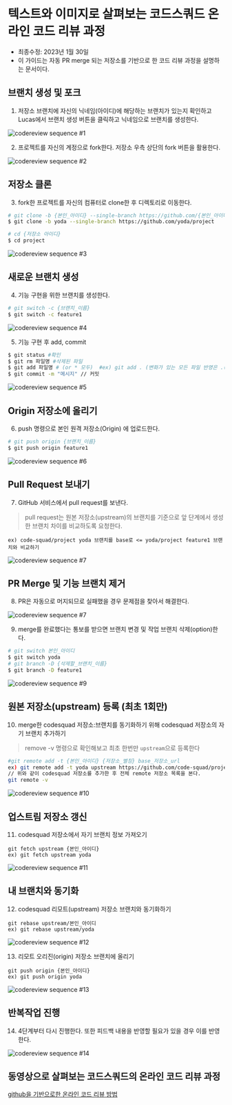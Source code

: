 # 텍스트와 이미지로 살펴보는 코드스쿼드 온라인 코드 리뷰 과정 

- 최종수정: 2023년 1월 30일
- 이 가이드는 자동 PR merge 되는 저장소를 기반으로 한 코드 리뷰 과정을 설명하는 문서이다.

## 브랜치 생성 및 포크

1. 저장소 브랜치에 자신의 닉네임(아이디)에 해당하는 브랜치가 있는지 확인하고 
Lucas에서 브랜치 생성 버튼을 클릭하고 닉네임으로 브랜치를 생성한다.

![codereview sequence #1](../Sequence/CodeReviewSequence_01.png)


2. 프로젝트를 자신의 계정으로 fork한다. 저장소 우측 상단의 fork 버튼을 활용한다.

![codereview sequence #2](../Sequence/CodeReviewSequence_02.png)

## 저장소 클론

3. fork한 프로젝트를 자신의 컴퓨터로 clone한 후 디렉토리로 이동한다.

```bash
# git clone -b {본인_아이디} --single-branch https://github.com/{본인_아이디}/{저장소 아이디}
$ git clone -b yoda --single-branch https://github.com/yoda/project
```

```bash
# cd {저장소 아이디}
$ cd project
```

![codereview sequence #3](../Sequence/CodeReviewSequence_03.png)


## 새로운 브랜치 생성

4. 기능 구현을 위한 브랜치를 생성한다.

```bash
# git switch -c {브랜치_이름}
$ git switch -c feature1
```

![codereview sequence #4](../Sequence/CodeReviewSequence_04.png)


5. 기능 구현 후 add, commit

```bash
$ git status #확인
$ git rm 파일명 #삭제된 파일
$ git add 파일명 # (or * 모두)  #ex) git add . (변화가 있는 모든 파일 반영은 .(dot)을 사용
$ git commit -m "메시지" // 커밋
```

![codereview sequence #5](../Sequence/CodeReviewSequence_05.png)

## Origin 저장소에 올리기

6. push 명령으로 본인 원격 저장소(Origin) 에 업로드한다.

```bash
# git push origin {브랜치_이름}
$ git push origin feature1
```

![codereview sequence #6](../Sequence/CodeReviewSequence_06.png)

## Pull Request 보내기

7.  GitHub 서비스에서 pull request를 보낸다.

> pull request는 원본 저장소(upstream)의 브랜치를 기준으로 앞 단계에서 생성한 브랜치 차이를 비교하도록 요청한다.

```
ex) code-squad/project yoda 브랜치를 base로 <= yoda/project feature1 브랜치와 비교하기
```

![codereview sequence #7](../Sequence/CodeReviewSequence_07.png)

## PR Merge  및 기능 브랜치 제거

8. PR은 자동으로 머지되므로 실패했을 경우 문제점을 찾아서 해결한다.

![codereview sequence #7](../Sequence/CodeReviewSequence_08.png)

9. merge를 완료했다는 통보를 받으면 브랜치 변경 및 작업 브랜치 삭제(option)한다.

```bash
# git switch 본인_아이디
$ git switch yoda
# git branch -D {삭제할_브랜치_이름}
$ git branch -D feature1
```

![codereview sequence #9](../Sequence/CodeReviewSequence_09.png)

## 원본 저장소(upstream) 등록 (최초 1회만)

10. merge한 codesquad 저장소:브랜치를 동기화하기 위해 codesquad 저장소의 자기 브랜치 추가하기 

> remove -v 명령으로 확인해보고 최초 한번만 `upstream`으로 등록한다

```bash
#git remote add -t {본인_아이디} {저장소_별칭} base_저장소_url
ex) git remote add -t yoda upstream https://github.com/code-squad/project.git
// 위와 같이 codesquad 저장소를 추가한 후 전체 remote 저장소 목록을 본다.
git remote -v
```

![codereview sequence #10](../Sequence/CodeReviewSequence_10.png)

## 업스트림 저장소 갱신

11. codesquad 저장소에서 자기 브랜치 정보 가져오기

```
git fetch upstream {본인_아이디}
ex) git fetch upstream yoda
```

![codereview sequence #11](../Sequence/CodeReviewSequence_11.png)

## 내 브랜치와 동기화

12. codesquad 리모트(upstream) 저장소 브랜치와 동기화하기

```
git rebase upstream/본인_아이디
ex) git rebase upstream/yoda
```

![codereview sequence #12](../Sequence/CodeReviewSequence_12.png)


13. 리모트 오리진(origin) 저장소 브랜치에 올리기

```
git push origin {본인_아이디}
ex) git push origin yoda
```

![codereview sequence #13](../Sequence/CodeReviewSequence_13.png)

## 반복작업 진행

14. 4단계부터 다시 진행한다. 또한 피드백 내용을 반영할 필요가 있을 경우 이를 반영한다.

![codereview sequence #14](../Sequence/CodeReviewSequence_14.png)


## 동영상으로 살펴보는 코드스쿼드의 온라인 코드 리뷰 과정

[github을 기반으로한 온라인 코드 리뷰 방법](https://youtu.be/a5c9ku-_fok)